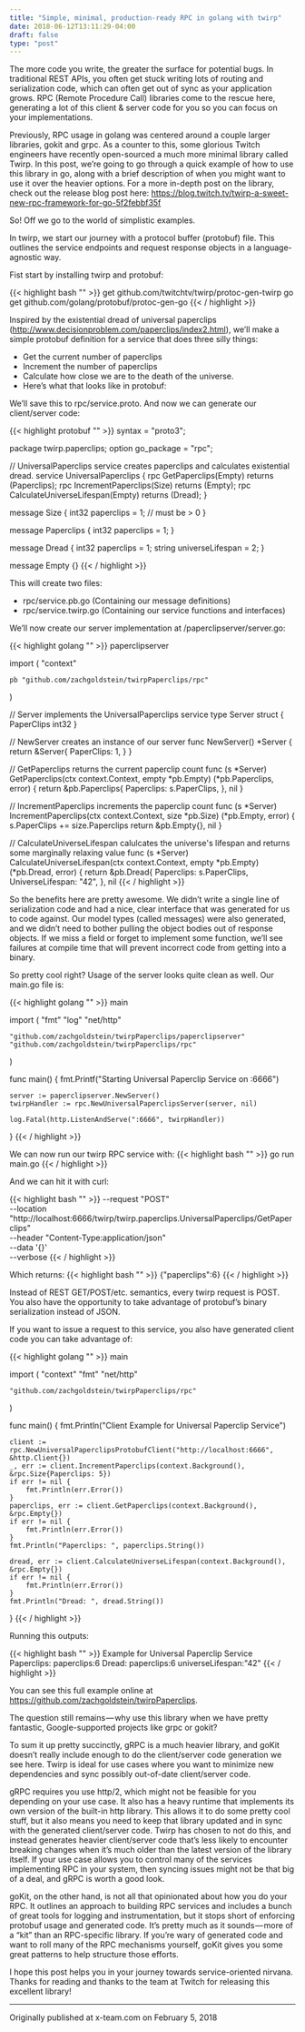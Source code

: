 ```yaml
---
title: "Simple, minimal, production-ready RPC in golang with twirp"
date: 2018-06-12T13:11:29-04:00
draft: false
type: "post"
---
```


The more code you write, the greater the surface for potential bugs. In traditional REST APIs, you often get stuck writing lots of routing and serialization code, which can often get out of sync as your application grows. RPC (Remote Procedure Call) libraries come to the rescue here, generating a lot of this client & server code for you so you can focus on your implementations.

Previously, RPC usage in golang was centered around a couple larger libraries, gokit and grpc. As a counter to this, some glorious Twitch engineers have recently open-sourced a much more minimal library called Twirp. In this post, we’re going to go through a quick example of how to use this library in go, along with a brief description of when you might want to use it over the heavier options. For a more in-depth post on the library, check out the release blog post here: https://blog.twitch.tv/twirp-a-sweet-new-rpc-framework-for-go-5f2febbf35f

So! Off we go to the world of simplistic examples.

In twirp, we start our journey with a protocol buffer (protobuf) file. This outlines the service endpoints and request response objects in a language-agnostic way.

Fist start by installing twirp and protobuf:

{{< highlight bash "" >}}
get github.com/twitchtv/twirp/protoc-gen-twirp
go get github.com/golang/protobuf/protoc-gen-go
{{< / highlight >}}

Inspired by the existential dread of universal paperclips (http://www.decisionproblem.com/paperclips/index2.html), we’ll make a simple protobuf definition for a service that does three silly things:

- Get the current number of paperclips
- Increment the number of paperclips
- Calculate how close we are to the death of the universe.
- Here’s what that looks like in protobuf:


We’ll save this to rpc/service.proto. And now we can generate our client/server code:

{{< highlight protobuf "" >}}
syntax = "proto3";

package twirp.paperclips;
option go_package = "rpc";

// UniversalPaperclips service creates paperclips and calculates existential dread.
service UniversalPaperclips {
  rpc GetPaperclips(Empty) returns (Paperclips);
  rpc IncrementPaperclips(Size) returns (Empty);
  rpc CalculateUniverseLifespan(Empty) returns (Dread);
}

message Size {
  int32 paperclips = 1; // must be > 0
}

message Paperclips {
  int32 paperclips = 1;
}

message Dread {
  int32 paperclips = 1;
  string universeLifespan = 2;
}

message Empty {}
{{< / highlight >}}

This will create two files:


- rpc/service.pb.go (Containing our message definitions)
- rpc/service.twirp.go (Containing our service functions and interfaces)

We’ll now create our server implementation at /paperclipserver/server.go:

{{< highlight golang "" >}}
paperclipserver

import (
    "context"

    pb "github.com/zachgoldstein/twirpPaperclips/rpc"
)

// Server implements the UniversalPaperclips service
type Server struct {
    PaperClips int32
}

// NewServer creates an instance of our server
func NewServer() *Server {
    return &Server{
        PaperClips: 1,
    }
}

// GetPaperclips returns the current paperclip count
func (s *Server) GetPaperclips(ctx context.Context, empty *pb.Empty) (*pb.Paperclips, error) {
    return &pb.Paperclips{
        Paperclips: s.PaperClips,
    }, nil
}

// IncrementPaperclips increments the paperclip count
func (s *Server) IncrementPaperclips(ctx context.Context, size *pb.Size) (*pb.Empty, error) {
    s.PaperClips += size.Paperclips
    return &pb.Empty{}, nil
}

// CalculateUniverseLifespan calulcates the universe's lifespan and returns some marginally relaxing value
func (s *Server) CalculateUniverseLifespan(ctx context.Context, empty *pb.Empty) (*pb.Dread, error) {
    return &pb.Dread{
        Paperclips:       s.PaperClips,
        UniverseLifespan: "42",
    }, nil
{{< / highlight >}}

So the benefits here are pretty awesome. We didn’t write a single line of serialization code and had a nice, clear interface that was generated for us to code against. Our model types (called messages) were also generated, and we didn’t need to bother pulling the object bodies out of response objects. If we miss a field or forget to implement some function, we’ll see failures at compile time that will prevent incorrect code from getting into a binary.

So pretty cool right? Usage of the server looks quite clean as well. Our main.go file is:

{{< highlight golang "" >}}
main

import (
    "fmt"
    "log"
    "net/http"

    "github.com/zachgoldstein/twirpPaperclips/paperclipserver"
    "github.com/zachgoldstein/twirpPaperclips/rpc"
)

func main() {
    fmt.Printf("Starting Universal Paperclip Service on :6666")

    server := paperclipserver.NewServer()
    twirpHandler := rpc.NewUniversalPaperclipsServer(server, nil)

    log.Fatal(http.ListenAndServe(":6666", twirpHandler))
}
{{< / highlight >}}

We can now run our twirp RPC service with: 
{{< highlight bash "" >}}
go run main.go
{{< / highlight >}}

And we can hit it with curl:

{{< highlight bash "" >}}
--request "POST" \
     --location "http://localhost:6666/twirp/twirp.paperclips.UniversalPaperclips/GetPaperclips" \
     --header "Content-Type:application/json" \
     --data '{}' \
     --verbose
{{< / highlight >}}

Which returns:
{{< highlight bash "" >}}
{"paperclips":6}
{{< / highlight >}}

Instead of REST GET/POST/etc. semantics, every twirp request is POST. You also have the opportunity to take advantage of protobuf’s binary serialization instead of JSON.

If you want to issue a request to this service, you also have generated client code you can take advantage of:

{{< highlight golang "" >}}
main

import (
    "context"
    "fmt"
    "net/http"

    "github.com/zachgoldstein/twirpPaperclips/rpc"
)

func main() {
    fmt.Println("Client Example for Universal Paperclip Service")

    client := rpc.NewUniversalPaperclipsProtobufClient("http://localhost:6666", &http.Client{})
    _, err := client.IncrementPaperclips(context.Background(), &rpc.Size{Paperclips: 5})
    if err != nil {
        fmt.Println(err.Error())
    }
    paperclips, err := client.GetPaperclips(context.Background(), &rpc.Empty{})
    if err != nil {
        fmt.Println(err.Error())
    }
    fmt.Println("Paperclips: ", paperclips.String())

    dread, err := client.CalculateUniverseLifespan(context.Background(), &rpc.Empty{})
    if err != nil {
        fmt.Println(err.Error())
    }
    fmt.Println("Dread: ", dread.String())
}
{{< / highlight >}}

Running this outputs:

{{< highlight bash "" >}}
Example for Universal Paperclip Service
Paperclips:  paperclips:6
Dread:  paperclips:6 universeLifespan:"42"
{{< / highlight >}}


You can see this full example online at https://github.com/zachgoldstein/twirpPaperclips.

The question still remains — why use this library when we have pretty fantastic, Google-supported projects like grpc or gokit?

To sum it up pretty succinctly, gRPC is a much heavier library, and goKit doesn’t really include enough to do the client/server code generation we see here. Twirp is ideal for use cases where you want to minimize new dependencies and sync possibly out-of-date client/server code.

gRPC requires you use http/2, which might not be feasible for you depending on your use case. It also has a heavy runtime that implements its own version of the built-in http library. This allows it to do some pretty cool stuff, but it also means you need to keep that library updated and in sync with the generated client/server code. Twirp has chosen to not do this, and instead generates heavier client/server code that’s less likely to encounter breaking changes when it’s much older than the latest version of the library itself. If your use case allows you to control many of the services implementing RPC in your system, then syncing issues might not be that big of a deal, and gRPC is worth a good look.

goKit, on the other hand, is not all that opinionated about how you do your RPC. It outlines an approach to building RPC services and includes a bunch of great tools for logging and instrumentation, but it stops short of enforcing protobuf usage and generated code. It’s pretty much as it sounds — more of a “kit” than an RPC-specific library. If you’re wary of generated code and want to roll many of the RPC mechanisms yourself, goKit gives you some great patterns to help structure those efforts.

I hope this post helps you in your journey towards service-oriented nirvana. Thanks for reading and thanks to the team at Twitch for releasing this excellent library!

---

Originally published at x-team.com on February 5, 2018